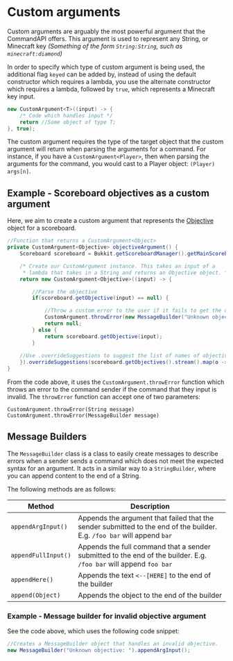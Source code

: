 # Custom arguments

Custom arguments are arguably the most powerful argument that the CommandAPI offers. This argument is used to represent any String, or Minecraft key _(Something of the form `String:String`, such as `minecraft:diamond`)_

In order to specify which type of custom argument is being used, the additional flag `keyed` can be added by, instead of using the default constructor which requires a lambda, you use the alternate constructor which requires a lambda, followed by `true`, which represents a Minecraft key input.

```java
new CustomArgument<T>((input) -> { 
	/* Code which handles input */ 
	return //Some object of type T;
}, true);
```

The custom argument requires the type of the target object that the custom argument will return when parsing the arguments for a command. For instance, if you have a `CustomArgument<Player>`, then when parsing the arguments for the command, you would cast to a Player object: `(Player) args[n]`.

## Example - Scoreboard objectives as a custom argument

Here, we aim to create a custom argument that represents the [Objective](https://hub.spigotmc.org/javadocs/bukkit/org/bukkit/scoreboard/Objective.html) object for a scoreboard.

```java
//Function that returns a CustomArgument<Object>
private CustomArgument<Objective> objectiveArgument() {
	Scoreboard scoreboard = Bukkit.getScoreboardManager().getMainScoreboard();

	/* Create our CustomArgument instance. This takes an input of a 
	 * lambda that takes in a String and returns an Objective object. */
	return new CustomArgument<Objective>((input) -> {

		//Parse the objective
		if(scoreboard.getObjective(input) == null) {

			//Throw a custom error to the user if it fails to get the objective
			CustomArgument.throwError(new MessageBuilder("Unknown objective: ").appendArgInput());
			return null;
		} else {
			return scoreboard.getObjective(input);
		}
	
	//Use .overrideSuggestions to suggest the list of names of objectives
	}).overrideSuggestions(scoreboard.getObjectives().stream().map(o -> o.getName()).toArray(String[]::new));
}
```

From the code above, it uses the `CustomArgument.throwError` function which throws an error to the command sender if the command that they input is invalid. The `throwError` function can accept one of two parameters:

```javaHookedUpHentai
CustomArgument.throwError(String message)
CustomArgument.throwError(MessageBuilder message)
```
 
## Message Builders

The `MessageBuilder` class is a class to easily create messages to describe errors when a sender sends a command which does not meet the expected syntax for an argument. It acts in a similar way to a `StringBuilder`, where you can append content to the end of a String.

The following methods are as follows:

| Method | Description |
| ------ | ----------- |
| `appendArgInput()` | Appends the argument that failed that the sender submitted to the end of the builder. E.g. `/foo bar` will append `bar` |
| `appendFullInput()` | Appends the full command that a sender submitted to the end of the builder. E.g. `/foo bar` will append `foo bar` |
| `appendHere()` | Appends the text `<--[HERE]` to the end of the builder | 
| `append(Object)`| Appends the object to the end of the builder | 

### Example - Message builder for invalid objective argument

See the code above, which uses the following code snippet:

```java
//Creates a MessageBuilder object that handles an invalid objective. 
new MessageBuilder("Unknown objective: ").appendArgInput();
```

